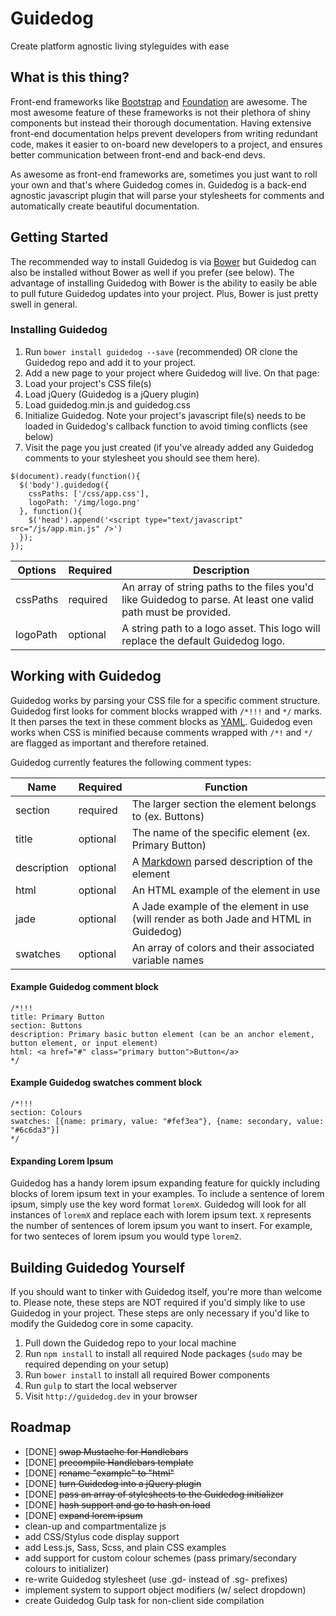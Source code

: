 Guidedog
==========

Create platform agnostic living styleguides with ease

## What is this thing?

Front-end frameworks like [Bootstrap](http://getbootstrap.com/) and [Foundation](http://foundation.zurb.com/) are awesome. The most awesome feature of these frameworks is not their plethora of shiny components but instead their thorough documentation. Having extensive front-end documentation helps prevent developers from writing redundant code, makes it easier to on-board new developers to a project, and ensures better communication between front-end and back-end devs.

As awesome as front-end frameworks are, sometimes you just want to roll your own and that's where Guidedog comes in. Guidedog is a back-end agnostic javascript plugin that will parse your stylesheets for comments and automatically create beautiful documentation.

## Getting Started

The recommended way to install Guidedog is via [Bower](http://bower.io/) but Guidedog can also be installed without Bower as well if you prefer (see below). The advantage of installing Guidedog with Bower is the ability to easily be able to pull future Guidedog updates into your project. Plus, Bower is just pretty swell in general.

### Installing Guidedog

1. Run `bower install guidedog --save` (recommended) OR clone the Guidedog repo and add it to your project.
1. Add a new page to your project where Guidedog will live. On that page:
1. Load your project's CSS file(s)
1. Load jQuery (Guidedog is a jQuery plugin)
1. Load guidedog.min.js and guidedog.css
1. Initialize Guidedog. Note your project's javascript file(s) needs to be loaded in Guidedog's callback function to avoid timing conflicts (see below)
1. Visit the page you just created (if you've already added any Guidedog comments to your stylesheet you should see them here). 

```
$(document).ready(function(){
  $('body').guidedog({
    cssPaths: ['/css/app.css'],
    logoPath: '/img/logo.png'
  }, function(){
    $('head').append('<script type="text/javascript" src="/js/app.min.js" />')
  });
});
```

| Options  | Required | Description                                                                                                   |
| -------- | -------- | ------------------------------------------------------------------------------------------------------------- |
| cssPaths | required | An array of string paths to the files you'd like Guidedog to parse. At least one valid path must be provided. |
| logoPath | optional | A string path to a logo asset. This logo will replace the default Guidedog logo.                              |

## Working with Guidedog

Guidedog works by parsing your CSS file for a specific comment structure. Guidedog first looks for comment blocks wrapped with `/*!!!` and `*/` marks. It then parses the text in these comment blocks as [YAML](http://www.yaml.org/). Guidedog even works when CSS is minified because comments wrapped with `/*!` and `*/` are flagged as important and therefore retained.

Guidedog currently features the following comment types:

| Name        | Required | Function                                                                                     |
| ----------- | -------- | -------------------------------------------------------------------------------------------- |
| section     | required | The larger section the element belongs to (ex. Buttons)                                      |
| title       | optional | The name of the specific element (ex. Primary Button)                                        |
| description | optional | A [Markdown](http://daringfireball.net/projects/markdown/) parsed description of the element |
| html        | optional | An HTML example of the element in use                                                        |
| jade        | optional | A Jade example of the element in use (will render as both Jade and HTML in Guidedog)         |
| swatches    | optional | An array of colors and their associated variable names                                       |

#### Example Guidedog comment block
```
/*!!!
title: Primary Button
section: Buttons
description: Primary basic button element (can be an anchor element, button element, or input element)
html: <a href="#" class="primary button">Button</a>
*/
```

#### Example Guidedog swatches comment block
```
/*!!!
section: Colours
swatches: [{name: primary, value: "#fef3ea"}, {name: secondary, value: "#6c6da3"}]
*/
```

#### Expanding Lorem Ipsum

Guidedog has a handy lorem ipsum expanding feature for quickly including blocks of lorem ipsum text in your examples. To include a sentence of lorem ipsum, simply use the key word format `loremX`. Guidedog will look for all instances of `loremX` and replace each with lorem ipsum text. `X` represents the number of sentences of lorem ipsum you want to insert. For example, for two senteces of lorem ipsum you would type `lorem2`.

## Building Guidedog Yourself

If you should want to tinker with Guidedog itself, you're more than welcome to. Please note, these steps are NOT required if you'd simply like to use Guidedog in your project. These steps are only necessary if you'd like to modify the Guidedog core in some capacity.

1. Pull down the Guidedog repo to your local machine
1. Run `npm install` to install all required Node packages (`sudo` may be required depending on your setup)
1. Run `bower install` to install all required Bower components
1. Run `gulp` to start the local webserver
1. Visit `http://guidedog.dev` in your browser

## Roadmap

- [DONE] ~~swap Mustache for Handlebars~~
- [DONE] ~~precompile Handlebars template~~
- [DONE] ~~rename "example" to "html"~~
- [DONE] ~~turn Guidedog into a jQuery plugin~~
- [DONE] ~~pass an array of stylesheets to the Guidedog initializer~~
- [DONE] ~~hash support and go to hash on load~~ 
- [DONE] ~~expand lorem ipsum~~
- clean-up and compartmentalize js
- add CSS/Stylus code display support
- add Less.js, Sass, Scss, and plain CSS examples
- add support for custom colour schemes (pass primary/secondary colours to initializer)
- re-write Guidedog stylesheet (use .gd- instead of .sg- prefixes)
- implement system to support object modifiers (w/ select dropdown)
- create Guidedog Gulp task for non-client side compilation
